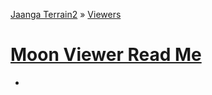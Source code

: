 [Jaanga Terrain2]( http://jaanga.github.io/terrain-r2/index.html ) &raquo; [Viewers]( ../index.html )

[Moon Viewer Read Me]( ./index.html )
===


* 